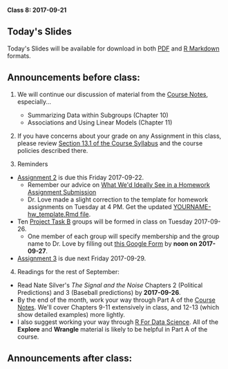 **Class 8: 2017-09-21**

## Today's Slides

Today's Slides will be available for download in both [PDF](https://github.com/THOMASELOVE/431slides/blob/master/class_07/431_2017_class-08-slides.pdf) and [R Markdown](https://github.com/THOMASELOVE/431slides/blob/master/class_07/431_2017_class-08-slides.Rmd) formats.

## Announcements before class:

1. We will continue our discussion of material from the [Course Notes](https://thomaselove.github.io/431notes/), especially...
    + Summarizing Data within Subgroups (Chapter 10)
    + Associations and Using Linear Models (Chapter 11)

2. If you have concerns about your grade on any Assignment in this class, please review [Section 13.1 of the Course Syllabus](https://thomaselove.github.io/431syllabus/general-course-policies.html#grade-appeal-policy---wait-until-december) and the course policies described there.

3. Reminders

- [Assignment 2](https://github.com/THOMASELOVE/431homework/blob/master/431-2017_assignment-2.md) is due this Friday 2017-09-22. 
    + Remember our advice on [What We'd Ideally See in a Homework Assignment Submission](https://github.com/THOMASELOVE/431homework)
    + Dr. Love made a slight correction to the template for homework assignments on Tuesday at 4 PM. Get the updated [YOURNAME-hw_template.Rmd file](https://github.com/THOMASELOVE/431homework).
- Ten [Project Task B](https://github.com/THOMASELOVE/431project/tree/master/TaskB) groups will be formed in class on Tuesday 2017-09-26.
    + One member of each group will specify membership and the group name to Dr. Love by filling out [this Google Form](https://goo.gl/forms/WaQOdCEAW0wxdjJh2) by **noon on 2017-09-27**.
- [Assignment 3](https://github.com/THOMASELOVE/431homework/blob/master/431-2017_assignment-3.md) is due next Friday 2017-09-29.

4. Readings for the rest of September:

- Read Nate Silver's *The Signal and the Noise* Chapters 2 (Political Predictions) and 3 (Baseball predictions) by **2017-09-26**.
- By the end of the month, work your way through Part A of the [Course Notes](https://thomaselove.github.io/431notes/). We'll cover Chapters 9-11 extensively in class, and 12-13 (which show detailed examples) more lightly.
- I also suggest working your way through [R For Data Science](http://r4ds.had.co.nz/). All of the **Explore** and **Wrangle** material is likely to be helpful in Part A of the course.

## Announcements after class:

